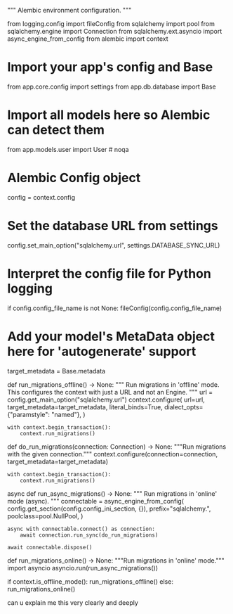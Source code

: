 """
Alembic environment configuration.
"""

from logging.config import fileConfig
from sqlalchemy import pool
from sqlalchemy.engine import Connection
from sqlalchemy.ext.asyncio import async_engine_from_config
from alembic import context

# Import your app's config and Base
from app.core.config import settings
from app.db.database import Base

# Import all models here so Alembic can detect them
from app.models.user import User  # noqa

# Alembic Config object
config = context.config

# Set the database URL from settings
config.set_main_option("sqlalchemy.url", settings.DATABASE_SYNC_URL)

# Interpret the config file for Python logging
if config.config_file_name is not None:
    fileConfig(config.config_file_name)

# Add your model's MetaData object here for 'autogenerate' support
target_metadata = Base.metadata


def run_migrations_offline() -> None:
    """
    Run migrations in 'offline' mode.
    This configures the context with just a URL and not an Engine.
    """
    url = config.get_main_option("sqlalchemy.url")
    context.configure(
        url=url,
        target_metadata=target_metadata,
        literal_binds=True,
        dialect_opts={"paramstyle": "named"},
    )

    with context.begin_transaction():
        context.run_migrations()


def do_run_migrations(connection: Connection) -> None:
    """Run migrations with the given connection."""
    context.configure(connection=connection, target_metadata=target_metadata)

    with context.begin_transaction():
        context.run_migrations()


async def run_async_migrations() -> None:
    """
    Run migrations in 'online' mode (async).
    """
    connectable = async_engine_from_config(
        config.get_section(config.config_ini_section, {}),
        prefix="sqlalchemy.",
        poolclass=pool.NullPool,
    )

    async with connectable.connect() as connection:
        await connection.run_sync(do_run_migrations)

    await connectable.dispose()


def run_migrations_online() -> None:
    """Run migrations in 'online' mode."""
    import asyncio
    asyncio.run(run_async_migrations())


if context.is_offline_mode():
    run_migrations_offline()
else:
    run_migrations_online()

can u explain me this very clearly and deeply